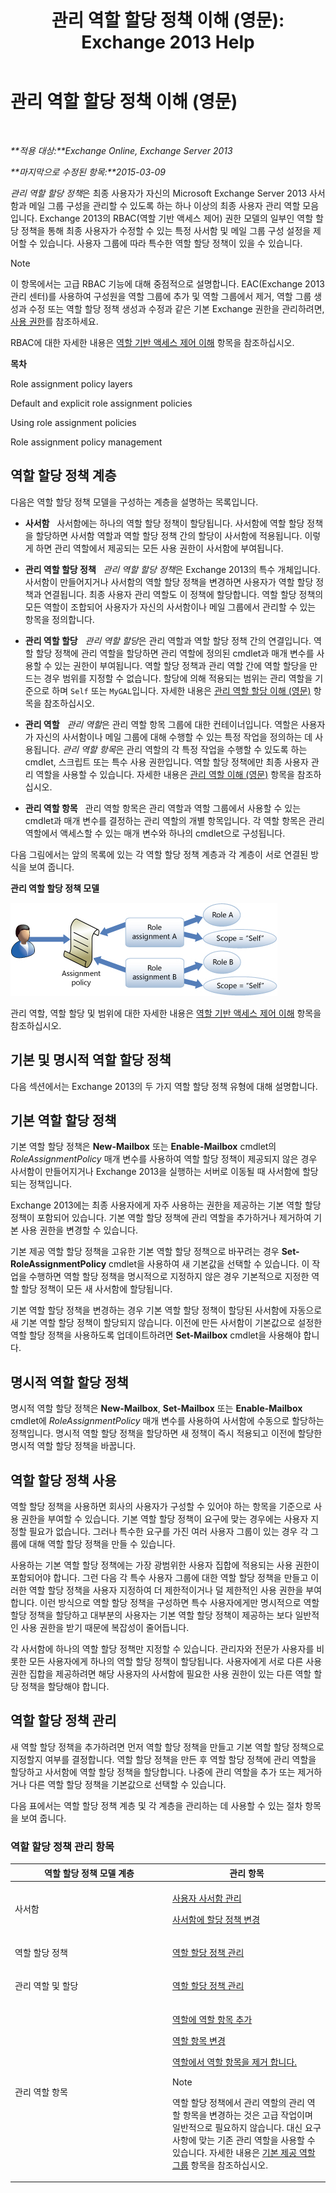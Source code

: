 ﻿---
title: '관리 역할 할당 정책 이해 (영문): Exchange 2013 Help'
TOCTitle: 관리 역할 할당 정책 이해 (영문)
ms:assetid: 25913e43-326a-4371-90b5-021a35f100fe
ms:mtpsurl: https://technet.microsoft.com/ko-kr/library/Dd638100(v=EXCHG.150)
ms:contentKeyID: 50482667
ms.date: 05/22/2018
mtps_version: v=EXCHG.150
ms.translationtype: MT
---

# 관리 역할 할당 정책 이해 (영문)

 

_**적용 대상:**Exchange Online, Exchange Server 2013_

_**마지막으로 수정된 항목:**2015-03-09_

*관리 역할 할당 정책*은 최종 사용자가 자신의 Microsoft Exchange Server 2013 사서함과 메일 그룹 구성을 관리할 수 있도록 하는 하나 이상의 최종 사용자 관리 역할 모음입니다. Exchange 2013의 RBAC(역할 기반 액세스 제어) 권한 모델의 일부인 역할 할당 정책을 통해 최종 사용자가 수정할 수 있는 특정 사서함 및 메일 그룹 구성 설정을 제어할 수 있습니다. 사용자 그룹에 따라 특수한 역할 할당 정책이 있을 수 있습니다.


> [!NOTE]
> 이 항목에서는 고급 RBAC 기능에 대해 중점적으로 설명합니다. EAC(Exchange 2013 관리 센터)를 사용하여 구성원을 역할 그룹에 추가 및 역할 그룹에서 제거, 역할 그룹 생성과 수정 또는 역할 할당 정책 생성과 수정과 같은 기본 Exchange 권한을 관리하려면, <A href="permissions-exchange-2013-help.md">사용 권한</A>를 참조하세요.



RBAC에 대한 자세한 내용은 [역할 기반 액세스 제어 이해](understanding-role-based-access-control-exchange-2013-help.md) 항목을 참조하십시오.

**목차**

Role assignment policy layers

Default and explicit role assignment policies

Using role assignment policies

Role assignment policy management

## 역할 할당 정책 계층

다음은 역할 할당 정책 모델을 구성하는 계층을 설명하는 목록입니다.

  - **사서함**   사서함에는 하나의 역할 할당 정책이 할당됩니다. 사서함에 역할 할당 정책을 할당하면 사서함 역할과 역할 할당 정책 간의 할당이 사서함에 적용됩니다. 이렇게 하면 관리 역할에서 제공되는 모든 사용 권한이 사서함에 부여됩니다.

  - **관리 역할 할당 정책**   *관리 역할 할당 정책*은 Exchange 2013의 특수 개체입니다. 사서함이 만들어지거나 사서함의 역할 할당 정책을 변경하면 사용자가 역할 할당 정책과 연결됩니다. 최종 사용자 관리 역할도 이 정책에 할당합니다. 역할 할당 정책의 모든 역할이 조합되어 사용자가 자신의 사서함이나 메일 그룹에서 관리할 수 있는 항목을 정의합니다.

  - **관리 역할 할당**   *관리 역할 할당*은 관리 역할과 역할 할당 정책 간의 연결입니다. 역할 할당 정책에 관리 역할을 할당하면 관리 역할에 정의된 cmdlet과 매개 변수를 사용할 수 있는 권한이 부여됩니다. 역할 할당 정책과 관리 역할 간에 역할 할당을 만드는 경우 범위를 지정할 수 없습니다. 할당에 의해 적용되는 범위는 관리 역할을 기준으로 하며 `Self` 또는 `MyGAL`입니다. 자세한 내용은 [관리 역할 할당 이해 (영문)](understanding-management-role-assignments-exchange-2013-help.md) 항목을 참조하십시오.

  - **관리 역할**   *관리 역할*은 관리 역할 항목 그룹에 대한 컨테이너입니다. 역할은 사용자가 자신의 사서함이나 메일 그룹에 대해 수행할 수 있는 특정 작업을 정의하는 데 사용됩니다. *관리 역할 항목*은 관리 역할의 각 특정 작업을 수행할 수 있도록 하는 cmdlet, 스크립트 또는 특수 사용 권한입니다. 역할 할당 정책에만 최종 사용자 관리 역할을 사용할 수 있습니다. 자세한 내용은 [관리 역할 이해 (영문)](understanding-management-roles-exchange-2013-help.md) 항목을 참조하십시오.

  - **관리 역할 항목**   관리 역할 항목은 관리 역할과 역할 그룹에서 사용할 수 있는 cmdlet과 매개 변수를 결정하는 관리 역할의 개별 항목입니다. 각 역할 항목은 관리 역할에서 액세스할 수 있는 매개 변수와 하나의 cmdlet으로 구성됩니다.

다음 그림에서는 앞의 목록에 있는 각 역할 할당 정책 계층과 각 계층이 서로 연결된 방식을 보여 줍니다.

**관리 역할 할당 정책 모델**

![역할 할당 모델 관계](images/Dd638100.7f7c11ca-0d61-464d-98a3-a9991ec811b5(EXCHG.150).jpg "역할 할당 모델 관계")

관리 역할, 역할 할당 및 범위에 대한 자세한 내용은 [역할 기반 액세스 제어 이해](understanding-role-based-access-control-exchange-2013-help.md) 항목을 참조하십시오.

## 기본 및 명시적 역할 할당 정책

다음 섹션에서는 Exchange 2013의 두 가지 역할 할당 정책 유형에 대해 설명합니다.

## 기본 역할 할당 정책

기본 역할 할당 정책은 **New-Mailbox** 또는 **Enable-Mailbox** cmdlet의 *RoleAssignmentPolicy* 매개 변수를 사용하여 역할 할당 정책이 제공되지 않은 경우 사서함이 만들어지거나 Exchange 2013을 실행하는 서버로 이동될 때 사서함에 할당되는 정책입니다.

Exchange 2013에는 최종 사용자에게 자주 사용하는 권한을 제공하는 기본 역할 할당 정책이 포함되어 있습니다. 기본 역할 할당 정책에 관리 역할을 추가하거나 제거하여 기본 사용 권한을 변경할 수 있습니다.

기본 제공 역할 할당 정책을 고유한 기본 역할 할당 정책으로 바꾸려는 경우 **Set-RoleAssignmentPolicy** cmdlet을 사용하여 새 기본값을 선택할 수 있습니다. 이 작업을 수행하면 역할 할당 정책을 명시적으로 지정하지 않은 경우 기본적으로 지정한 역할 할당 정책이 모든 새 사서함에 할당됩니다.

기본 역할 할당 정책을 변경하는 경우 기본 역할 할당 정책이 할당된 사서함에 자동으로 새 기본 역할 할당 정책이 할당되지 않습니다. 이전에 만든 사서함이 기본값으로 설정한 역할 할당 정책을 사용하도록 업데이트하려면 **Set-Mailbox** cmdlet을 사용해야 합니다.

## 명시적 역할 할당 정책

명시적 역할 할당 정책은 **New-Mailbox**, **Set-Mailbox** 또는 **Enable-Mailbox** cmdlet에 *RoleAssignmentPolicy* 매개 변수를 사용하여 사서함에 수동으로 할당하는 정책입니다. 명시적 역할 할당 정책을 할당하면 새 정책이 즉시 적용되고 이전에 할당한 명시적 역할 할당 정책을 바꿉니다.

## 역할 할당 정책 사용

역할 할당 정책을 사용하면 회사의 사용자가 구성할 수 있어야 하는 항목을 기준으로 사용 권한을 부여할 수 있습니다. 기본 역할 할당 정책이 요구에 맞는 경우에는 사용자 지정할 필요가 없습니다. 그러나 특수한 요구를 가진 여러 사용자 그룹이 있는 경우 각 그룹에 대해 역할 할당 정책을 만들 수 있습니다.

사용하는 기본 역할 할당 정책에는 가장 광범위한 사용자 집합에 적용되는 사용 권한이 포함되어야 합니다. 그런 다음 각 특수 사용자 그룹에 대한 역할 할당 정책을 만들고 이러한 역할 할당 정책을 사용자 지정하여 더 제한적이거나 덜 제한적인 사용 권한을 부여합니다. 이런 방식으로 역할 할당 정책을 구성하면 특수 사용자에게만 명시적으로 역할 할당 정책을 할당하고 대부분의 사용자는 기본 역할 할당 정책이 제공하는 보다 일반적인 사용 권한을 받기 때문에 복잡성이 줄어듭니다.

각 사서함에 하나의 역할 할당 정책만 지정할 수 있습니다. 관리자와 전문가 사용자를 비롯한 모든 사용자에게 하나의 역할 할당 정책이 할당됩니다. 사용자에게 서로 다른 사용 권한 집합을 제공하려면 해당 사용자의 사서함에 필요한 사용 권한이 있는 다른 역할 할당 정책을 할당해야 합니다.

## 역할 할당 정책 관리

새 역할 할당 정책을 추가하려면 먼저 역할 할당 정책을 만들고 기본 역할 할당 정책으로 지정할지 여부를 결정합니다. 역할 할당 정책을 만든 후 역할 할당 정책에 관리 역할을 할당하고 사서함에 역할 할당 정책을 할당합니다. 나중에 관리 역할을 추가 또는 제거하거나 다른 역할 할당 정책을 기본값으로 선택할 수 있습니다.

다음 표에서는 역할 할당 정책 계층 및 각 계층을 관리하는 데 사용할 수 있는 절차 항목을 보여 줍니다.

### 역할 할당 정책 관리 항목

<table>
<colgroup>
<col style="width: 50%" />
<col style="width: 50%" />
</colgroup>
<thead>
<tr class="header">
<th>역할 할당 정책 모델 계층</th>
<th>관리 항목</th>
</tr>
</thead>
<tbody>
<tr class="odd">
<td><p>사서함</p></td>
<td><p><a href="manage-user-mailboxes-exchange-2013-help.md">사용자 사서함 관리</a></p>
<p><a href="change-the-assignment-policy-on-a-mailbox-exchange-2013-help.md">사서함에 할당 정책 변경</a></p></td>
</tr>
<tr class="even">
<td><p>역할 할당 정책</p></td>
<td><p><a href="manage-role-assignment-policies-exchange-2013-help.md">역할 할당 정책 관리</a></p>
<p></p></td>
</tr>
<tr class="odd">
<td><p>관리 역할 및 할당</p></td>
<td><p><a href="manage-role-assignment-policies-exchange-2013-help.md">역할 할당 정책 관리</a></p>
<p></p></td>
</tr>
<tr class="even">
<td><p>관리 역할 항목</p></td>
<td><p><a href="add-a-role-entry-to-a-role-exchange-2013-help.md">역할에 역할 항목 추가</a></p>
<p><a href="change-a-role-entry-exchange-2013-help.md">역할 항목 변경</a></p>
<p><a href="remove-a-role-entry-from-a-role-exchange-2013-help.md">역할에서 역할 항목을 제거 합니다.</a></p>

> [!NOTE]
> 역할 할당 정책에서 관리 역할의 관리 역할 항목을 변경하는 것은 고급 작업이며 일반적으로 필요하지 않습니다. 대신 요구 사항에 맞는 기존 관리 역할을 사용할 수 있습니다. 자세한 내용은 <A href="built-in-role-groups-exchange-2013-help.md">기본 제공 역할 그룹</A> 항목을 참조하십시오.


</td>
</tr>
</tbody>
</table>


